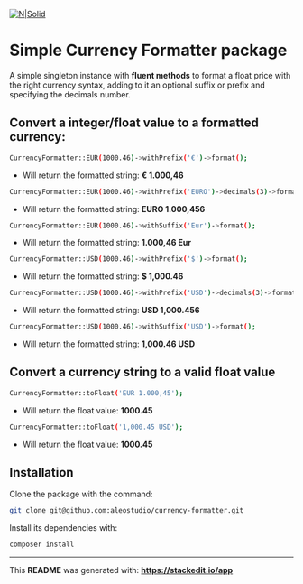 
[![N|Solid](https://aleostudio.com/aleostudio.svg)](https://aleostudio.com)

# Simple Currency Formatter package

A simple singleton instance with **fluent methods** to format a float price with the right currency syntax, adding to it an optional suffix or prefix and specifying the decimals number.

## Convert a integer/float value to a formatted currency:

```sh
CurrencyFormatter::EUR(1000.46)->withPrefix('€')->format();
```
- Will return the formatted string: **€ 1.000,46**
```sh
CurrencyFormatter::EUR(1000.46)->withPrefix('EURO')->decimals(3)->format();
```
- Will return the formatted string: **EURO 1.000,456**
```sh
CurrencyFormatter::EUR(1000.46)->withSuffix('Eur')->format();
```
- Will return the formatted string: **1.000,46 Eur**
```sh
CurrencyFormatter::USD(1000.46)->withPrefix('$')->format();
```
- Will return the formatted string: **$ 1,000.46**
```sh
CurrencyFormatter::USD(1000.46)->withPrefix('USD')->decimals(3)->format();
```
- Will return the formatted string: **USD 1,000.456**
```sh
CurrencyFormatter::USD(1000.46)->withSuffix('USD')->format();
```
- Will return the formatted string: **1,000.46 USD**

## Convert a currency string to a valid float value

```sh
CurrencyFormatter::toFloat('EUR 1.000,45');
```
- Will return the float value: **1000.45**
```sh
CurrencyFormatter::toFloat('1,000.45 USD');
```
- Will return the float value: **1000.45**


## Installation

Clone the package with the command:
```sh
git clone git@github.com:aleostudio/currency-formatter.git
```
Install its dependencies with:
```sh
composer install
```
---
This **README** was generated with: **https://stackedit.io/app**
